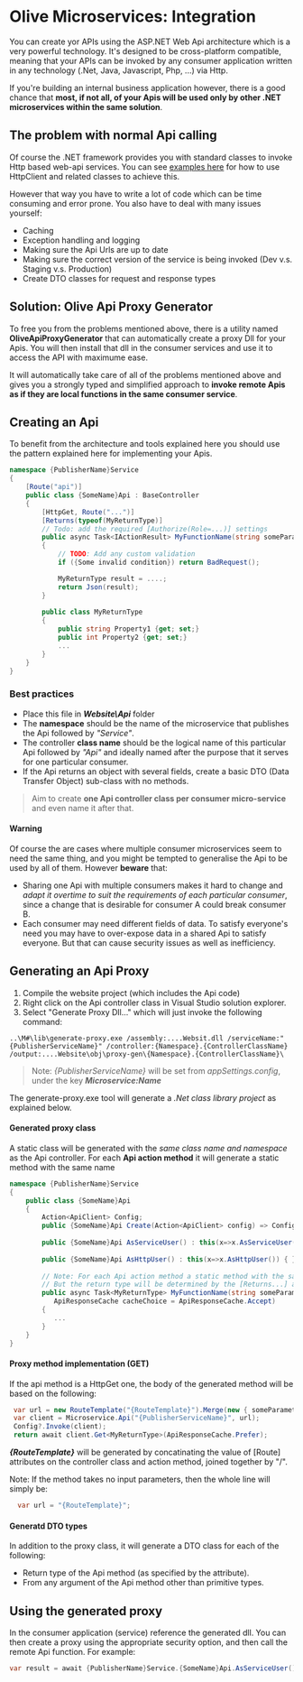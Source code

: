 # Olive Microservices: Integration
You can create yor APIs using the ASP.NET Web Api architecture which is a very powerful technology.
It's designed to be cross-platform compatible, meaning that your APIs can be invoked by any consumer application written in any technology (.Net, Java, Javascript, Php, ...) via Http.

If you're building an internal business application however, there is a good chance that **most, if not all, of your Apis will be used only by other .NET microservices within the same solution**.

## The problem with normal Api calling
Of course the .NET framework provides you with standard classes to invoke Http based web-api services.
You can see [examples here](https://docs.microsoft.com/en-us/aspnet/web-api/overview/advanced/calling-a-web-api-from-a-net-client) for how to use HttpClient and related classes to achieve this.

However that way you have to write a lot of code which can be time consuming and error prone. You also have to deal with many issues yourself:
- Caching 
- Exception handling and logging
- Making sure the Api Urls are up to date
- Making sure the correct version of the service is being invoked (Dev v.s. Staging v.s. Production)
- Create DTO classes for request and response types

## Solution: Olive Api Proxy Generator
To free you from the problems mentioned above, there is a utility named **OliveApiProxyGenerator** that can automatically create a proxy Dll for your Apis. You will then install that dll in the consumer services and use it to access the API with maximume ease.

It will automatically take care of all of the problems mentioned above and gives you a strongly typed and simplified approach to **invoke remote Apis as if they are local functions in the same consumer service**.

## Creating an Api
To benefit from the architecture and tools explained here you should use the pattern explained here for implementing your Apis.

```csharp
namespace {PublisherName}Service
{
    [Route("api")]
    public class {SomeName}Api : BaseController
    {
        [HttpGet, Route("...")]
        [Returns(typeof(MyReturnType)]
        // Todo: add the required [Authorize(Role=...)] settings
        public async Task<IActionResult> MyFunctionName(string someParameter1, stringsomeParameter2)
        {
            // TODO: Add any custom validation
            if ({Some invalid condition}) return BadRequest();

            MyReturnType result = ....;
            return Json(result);
        }
        
        public class MyReturnType
        {
            public string Property1 {get; set;}
            public int Property2 {get; set;}
            ...
        }
    }
}
```
### Best practices
- Place this file in ***Website\Api*** folder
- The **namespace** should be the name of the microservice that publishes the Api followed by *"Service"*. 
- The controller **class name** should be the logical name of this particular Api followed by *"Api"* and ideally named after the purpose that it serves for one particular consumer.
- If the Api returns an object with several fields, create a basic DTO (Data Transfer Object) sub-class with no methods.

> Aim to create **one Api controller class per consumer micro-service** and even name it after that.

#### Warning
Of course the are cases where multiple consumer microservices seem to need the same thing, and you might be tempted to generalise the Api to be used by all of them. However **beware** that: 
- Sharing one Api with multiple consumers makes it hard to change and *adapt it overtime to suit the requirements of each particular consumer*, since a change that is desirable for consumer A could break consumer B. 
- Each consumer may need different fields of data. To satisfy everyone's need you may have to over-expose data in a shared Api to satisfy everyone. But that can cause security issues as well as inefficiency.

## Generating an Api Proxy
1. Compile the website project (which includes the Api code)
2. Right click on the Api controller class in Visual Studio solution explorer.
3. Select "Generate Proxy Dll..." which will just invoke the following command:
```
..\M#\lib\generate-proxy.exe /assembly:....Websit.dll /serviceName:"{PublisherServiceName}" /controller:{Namespace}.{ControllerClassName} /output:....Website\obj\proxy-gen\{Namespace}.{ControllerClassName}\
```

> Note: *{PublisherServiceName}* will be set from *appSettings.config*, under the key ***Microservice:Name***

The generate-proxy.exe tool will generate a *.Net class library project* as explained below.

#### Generated proxy class

A static class will be generated with the *same class name and namespace* as the Api controller.
For each **Api action method** it will generate a static method with the same name

```csharp
namespace {PublisherName}Service
{
    public class {SomeName}Api
    {
        Action<ApiClient> Config;
        public {SomeName}Api Create(Action<ApiClient> config) => Config = config;
        
        public {SomeName}Api AsServiceUser() : this(x=>x.AsServiceUser()) { }
        
        public {SomeName}Api AsHttpUser() : this(x=>x.AsHttpUser()) { }        
    
        // Note: For each Api action method a static method with the same name and parameters will be generated.
        // But the return type will be determined by the [Returns...] attribute.
        public async Task<MyReturnType> MyFunctionName(string someParameter1, stringsomeParameter2, 
           ApiResponseCache cacheChoice = ApiResponseCache.Accept)
        {
           ...
        }
    }
}
```
#### Proxy method implementation (GET)

If the api method is a HttpGet one, the body of the generated method will be based on the following:

```csharp
 var url = new RouteTemplate("{RouteTemplate}").Merge(new { someParameter1 , stringsomeParameter2 });
 var client = Microservice.Api("{PublisherServiceName}", url);
 Config?.Invoke(client);
 return await client.Get<MyReturnType>(ApiResponseCache.Prefer);
```

***{RouteTemplate}*** will be generated by concatinating the value of [Route] attributes on the controller class and action method, joined together by "/".

Note: If the method takes no input parameters, then the whole line will simply be:
```csharp
  var url = "{RouteTemplate}";
```

#### Generatd DTO types
In addition to the proxy class, it will generate a DTO class for each of the following:
- Return type of the Api method (as specified by the attribute).
- From any argument of the Api method other than primitive types.

## Using the generated proxy
In the consumer application (service) reference the generated dll.
You can then create a proxy using the appropriate security option, and then call the remote Api function. For example:
```csharp
var result = await {PublisherName}Service.{SomeName}Api.AsServiceUser().MyFunctionName(...);
```
